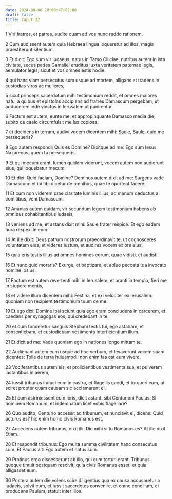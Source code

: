 ```yaml
---
date: 2024-09-06 20:00:47+02:00
draft: false
title: Caput 22
---
```





1 Viri fratres, et patres, audite quam ad vos nunc reddo rationem.

2 Cum audissent autem quia Hebraea lingua loqueretur ad illos, magis praestiterunt silentium.

3 Et dicit: Ego sum vir Iudaeus, natus in Tarso Ciliciae, nutritus autem in ista civitate, secus pedes Gamaliel eruditus iuxta veritatem paternae legis, aemulator legis, sicut et vos omnes estis hodie:

4 qui hanc viam persecutus sum usque ad mortem, alligans et tradens in custodias viros ac mulieres,

5 sicut princeps sacerdotum mihi testimonium reddit, et omnes maiores natu, a quibus et epistolas accipiens ad fratres Damascum pergebam, ut adducerem inde vinctos in Ierusalem ut punirentur.

6 Factum est autem, eunte me, et appropinquante Damasco media die, subito de caelo circumfulsit me lux copiosa:

7 et decidens in terram, audivi vocem dicentem mihi: Saule, Saule, quid me persequeris?

8 Ego autem respondi: Quis es Domine? Dixitque ad me: Ego sum Iesus Nazarenus, quem tu persequeris.

9 Et qui mecum erant, lumen quidem viderunt, vocem autem non audierunt eius, qui loquebatur mecum.

10 Et dixi: Quid faciam, Domine? Dominus autem dixit ad me: Surgens vade Damascum: et ibi tibi dicetur de omnibus, quae te oporteat facere.

11 Et cum non viderem prae claritate luminis illius, ad manum deductus a comitibus, veni Damascum.

12 Ananias autem quidam, vir secundum legem testimonium habens ab omnibus cohabitantibus Iudaeis,

13 veniens ad me, et astans dixit mihi: Saule frater respice. Et ego eadem hora respexi in eum.

14 At ille dixit: Deus patrum nostrorum praeordinavit te, ut cognosceres voluntatem eius, et videres iustum, et audires vocem ex ore eius:

15 quia eris testis illius ad omnes homines eorum, quae vidisti, et audisti.

16 Et nunc quid moraris? Exurge, et baptizare, et ablue peccata tua invocato nomine ipsius.

17 Factum est autem revertenti mihi in Ierusalem, et oranti in templo, fieri me in stupore mentis,

18 et videre illum dicentem mihi: Festina, et exi velociter ex Ierusalem: quoniam non recipient testimonium tuum de me.

19 Et ego dixi: Domine ipsi sciunt quia ego eram concludens in carcerem, et caedans per synagogas eos, qui credebant in te:

20 et cum funderetur sanguis Stephani testis tui, ego astabam, et consentiebam, et custodiebam vestimenta interficientium illum.

21 Et dixit ad me: Vade quoniam ego in nationes longe mittam te.

22 Audiebant autem eum usque ad hoc verbum, et levaverunt vocem suam dicentes: Tolle de terra huiusmodi: non enim fas est eum vivere.

23 Vociferantibus autem eis, et proiicientibus vestimenta sua, et pulverem iactantibus in aerem,

24 iussit tribunus induci eum in castra, et flagellis caedi, et torqueri eum, ut sciret propter quam causam sic acclamarent ei.

25 Et cum astrinxissent eum loris, dicit astanti sibi Centurioni Paulus: Si hominem Romanum, et indemnatum licet vobis flagellare?

26 Quo audito, Centurio accessit ad tribunum, et nunciavit ei, dicens: Quid acturus es? hic enim homo civis Romanus est.

27 Accedens autem tribunus, dixit illi: Dic mihi si tu Romanus es? At ille dixit: Etiam.

28 Et respondit tribunus: Ego multa summa civilitatem hanc consecutus sum. Et Paulus ait: Ego autem et natus sum.

29 Protinus ergo discesserunt ab illo, qui eum torturi erant. Tribunus quoque timuit postquam rescivit, quia civis Romanus esset, et quia alligasset eum.

30 Postera autem die volens scire diligentius qua ex causa accusaretur a Iudaeis, solvit eum, et iussit sacerdotes convenire, et omne concilium, et producens Paulum, statuit inter illos.

